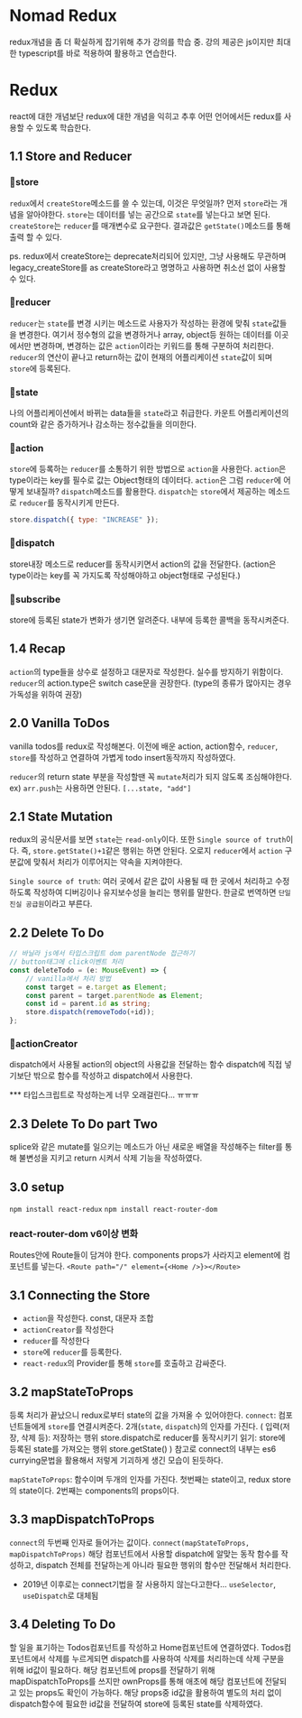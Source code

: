 # Nomad Redux

redux개념을 좀 더 확실하게 잡기위해 추가 강의를 학습 중.
강의 제공은 js이지만 최대한 typescript를 바로 적용하여 활용하고 연습한다.

# Redux

react에 대한 개념보단 redux에 대한 개념을 익히고 추후 어떤 언어에서든 redux를 사용할 수 있도록 학습한다.

## 1.1 Store and Reducer

### 🔹store

`redux`에서 `createStore`메소드를 쓸 수 있는데, 이것은 무엇일까?
먼저 `store`라는 개념을 알아야한다.
`store`는 데이터를 넣는 공간으로 `state`를 넣는다고 보면 된다.
`createStore`는 `reducer`를 매개변수로 요구한다.
결과값은 `getState()`메소드를 통해 출력 할 수 있다.

ps. redux에서 createStore는 deprecate처리되어 있지만, 그냥 사용해도 무관하며 legacy_createStore를 as createStore라고 명명하고 사용하면 취소선 없이 사용할 수 있다.

### 🔹reducer

`reducer`는 `state`를 변경 시키는 메소드로 사용자가 작성하는 환경에 맞춰 `state`값들을 변경한다. 여기서 정수형의 값을 변경하거나 array, object등 원하는 데이터를 이곳에서만 변경하며, 변경하는 값은 `action`이라는 키워드를 통해 구분하여 처리한다.
`reducer`의 연산이 끝나고 return하는 값이 현재의 어플리케이션 `state`값이 되며 `store`에 등록된다.

### 🔹state

나의 어플리케이션에서 바뀌는 data들을 `state`라고 취급한다.
카운트 어플리케이션의 count와 같은 증가하거나 감소하는 정수값들을 의미한다.

### 🔹action

`store`에 등록하는 `reducer`를 소통하기 위한 방법으로 `action`을 사용한다.
`action`은 type이라는 key를 필수로 값는 Object형태의 데이터다.
`action`은 그럼 `reducer`에 어떻게 보내질까? `dispatch`메소드를 활용한다.
`dispatch`는 `store`에서 제공하는 메소드로 `reducer`를 동작시키게 만든다.

```js
store.dispatch({ type: "INCREASE" });
```

### 🔹dispatch

store내장 메소드로 reducer를 동작시키면서 action의 값을 전달한다.
(action은 type이라는 key를 꼭 가지도록 작성해야하고 object형태로 구성된다.)

### 🔹subscribe

store에 등록된 state가 변화가 생기면 알려준다.
내부에 등록한 콜백을 동작시켜준다.

## 1.4 Recap

`action`의 type들을 상수로 설정하고 대문자로 작성한다.
실수를 방지하기 위함이다.
`reducer`의 action.type은 switch case문을 권장한다.
(type의 종류가 많아지는 경우 가독성을 위하여 권장)

## 2.0 Vanilla ToDos

vanilla todos를 redux로 작성해본다.
이전에 배운 action, action함수, `reducer`, `store`를 작성하고 연결하여 가볍게 todo insert동작까지 작성하였다.

`reducer`의 return state 부분을 작성할땐 꼭 `mutate`처리가 되지 않도록 조심해야한다. ex) `arr.push`는 사용하면 안된다. `[...state, "add"]`

## 2.1 State Mutation

redux의 공식문서를 보면 `state`는 `read-only`이다.
또한 `Single source of truth`이다.
즉, `store.getState()+1`같은 행위는 하면 안된다. 오로지 `reducer`에서 `action` 구분값에 맞춰서 처리가 이루어지는 약속을 지켜야한다.

`Single source of truth`: 여러 곳에서 같은 값이 사용될 때 한 곳에서 처리하고 수정하도록 작성하여 디버깅이나 유지보수성을 늘리는 행위를 말한다. 한글로 번역하면 `단일 진실 공급원`이라고 부른다.

## 2.2 Delete To Do

```ts
// 바닐라 js에서 타입스크립트 dom parentNode 접근하기
// button태그에 click이벤트 처리
const deleteTodo = (e: MouseEvent) => {
    // vanilla에서 처리 방법
    const target = e.target as Element;
    const parent = target.parentNode as Element;
    const id = parent.id as string;
    store.dispatch(removeTodo(+id));
};
```

### 🔹actionCreator

dispatch에서 사용될 action의 object의 사용값을 전달하는 함수
dispatch에 직접 넣기보단 밖으로 함수를 작성하고 dispatch에서 사용한다.

\*\*\* 타입스크립트로 작성하는게 너무 오래걸린다... ㅠㅠㅠ

## 2.3 Delete To Do part Two

splice와 같은 mutate를 일으키는 메소드가 아닌 새로운 배열을 작성해주는 filter를 통해 불변성을 지키고 return 시켜서 삭제 기능을 작성하였다.

## 3.0 setup

`npm install react-redux`
`npm install react-router-dom`

### react-router-dom v6이상 변화

Routes안에 Route들이 담겨야 한다.
components props가 사라지고 element에 컴포넌트를 넣는다.
`<Route path="/" element={<Home />}></Route>`

## 3.1 Connecting the Store

-   `action`을 작성한다. const, 대문자 조합
-   `actionCreator`를 작성한다
-   `reducer`를 작성한다
-   `store`에 `reducer`를 등록한다.
-   `react-redux`의 Provider를 통해 `store`를 호출하고 감싸준다.

## 3.2 mapStateToProps

등록 처리가 끝났으니 redux로부터 state의 값을 가져올 수 있어야한다.
`connect`: 컴포넌트들에게 `store`를 연결시켜준다. 2개(`state`, `dispatch`)의 인자를 가진다.
(
입력(저장, 삭제 등): 저장하는 행위 store.dispatch로 reducer를 동작시키기
읽기: store에 등록된 state를 가져오는 행위 store.getState()
)
참고로 connect의 내부는 es6 currying문법을 활용해서 저렇게 기괴하게 생긴 모습이 된듯하다.

`mapStateToProps`: 함수이며 두개의 인자를 가진다. 첫번째는 state이고, redux store의 state이다. 2번째는 components의 props이다.

## 3.3 mapDispatchToProps

`connect`의 두번째 인자로 들어가는 값이다.
`connect(mapStateToProps, mapDispatchToProps)`
해당 컴포넌트에서 사용할 dispatch에 알맞는 동작 함수를 작성하고, dispatch 전체를 전달하는게 아니라 필요한 행위의 함수만 전달해서 처리한다.

-   2019년 이후로는 connect기법을 잘 사용하지 않는다고한다... `useSelector`, `useDispatch`로 대체됨

## 3.4 Deleting To Do

할 일을 표기하는 Todos컴포넌트를 작성하고 Home컴포넌트에 연결하였다.
Todos컴포넌트에서 삭제를 누르게되면 dispatch를 사용하여 삭제를 처리하는데 삭제 구분을 위해 id값이 필요하다. 해당 컴포넌트에 props를 전달하기 위해 mapDispatchToProps를 쓰지만 ownProps를 통해 애초에 해당 컴포넌트에 전달되고 있는 props도 확인이 가능하다. 해당 props중 id값을 활용하여 별도의 처리 없이 dispatch함수에 필요한 id값을 전달하여 store에 등록된 state를 삭제하였다.
